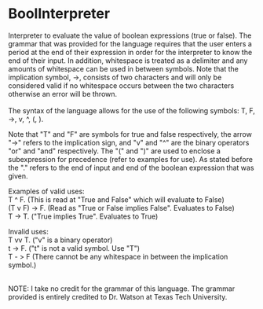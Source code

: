 # BoolInterpreter
Interpreter to evaluate the value of boolean expressions (true or false). The grammar that was provided for the language requires that the user enters a period at the end of their expression in order for the interpreter to know the end of their input. In addition, whitespace is treated as a delimiter and any amounts of whitespace can be used in between symbols. Note that the implication symbol, ->, consists of two characters and will only be considered valid if no whitespace occurs between the two characters otherwise an error will be thrown.<br> <br> The syntax of the language allows for the use of the following symbols: T, F, ->, v, ^, (, ). <br>


Note that "T" and "F" are symbols for true and false respectively, the arrow "->" refers to the implication sign, and "v" and "^" are the binary operators "or" and "and" respectively. The "(" and ")" are used to enclose a subexpression for precedence (refer to examples for use). As stated before the "." refers to the end of input and end of the boolean expression that was given.

Examples of valid uses: <br>
T ^ F.            (This is read at "True and False" which will evaluate to False) <br>
(T v F) -> F.     (Read as "True or False implies False". Evaluates to False) <br>
T    ->    T.     ("True implies True". Evaluates to True) <br>

Invalid uses: <br>
T  vv  T.         ("v" is a binary operator) <br>
t    ->  F.       ("t" is not a valid symbol. Use "T") <br>
T     -    >   F  (There cannot be any whitespace in between the implication symbol.) <br>

<br> NOTE:  I take no credit for the grammar of this language. The grammar provided is entirely credited to Dr. Watson at Texas Tech University. 
